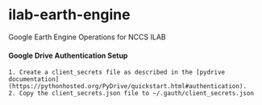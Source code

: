 # ilab-earth-engine
Google Earth Engine Operations for NCCS ILAB

#### Google Drive Authentication Setup
    1. Create a client_secrets file as described in the [pydrive documentation](https://pythonhosted.org/PyDrive/quickstart.html#authentication).
    2. Copy the client_secrets.json file to ~/.gauth/client_secrets.json
